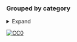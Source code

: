 
### Grouped by category

<details>
<summary>Expand</summary>
<br>

Playlist in which each channel has its _category_ as a group title:

```
https://iptv-org.github.io/iptv/index.category.m3u
```

Same thing, but split up into separate files:

<!-- prettier-ignore -->
<table>
  <thead>
    <tr><th align="left">فئة</th><th align="left">Channels</th><th align="left">Playlist</th></tr>
  </thead>
  <tbody>
    <tr><td>آلي</td><td align="right">13</td><td nowrap><code>https://info-devf5r.github.io/iptv/categories/auto.m3u</code></td></tr>
    <tr><td>الرسوم المتحركة</td><td align="right">31</td><td nowrap><code>https://info-devf5r.github.io/iptv/categories/animation.m3u</code></td></tr>
    <tr><td>اعمال</td><td align="right">43</td><td nowrap><code>https://info-devf5r.github.io/iptv/categories/business.m3u</code></td></tr>
    <tr><td>كلاسيك</td><td align="right">45</td><td nowrap><code>https://info-devf5r.github.io/iptv/categories/classic.m3u</code></td></tr>
    <tr><td>كوميديا</td><td align="right">41</td><td nowrap><code>https://info-devf5r.github.io/iptv/categories/comedy.m3u</code></td></tr>
    <tr><td>طبخ</td><td align="right">19</td><td nowrap><code>https://info-devf5r.github.io/iptv/categories/cooking.m3u</code></td></tr>
    <tr><td>ثقافة</td><td align="right">21</td><td nowrap><code>https://info-devf5r.github.io/iptv/categories/culture.m3u</code></td></tr>
    <tr><td>وثائقي</td><td align="right">41</td><td nowrap><code>https://info-devf5r.github.io/iptv/categories/documentary.m3u</code></td></tr>
    <tr><td>تعليم</td><td align="right">94</td><td nowrap><code>https://info-devf5r.github.io/iptv/categories/education.m3u</code></td></tr>
  </tbody>
</table>

</details>

[![CC0](http://mirrors.creativecommons.org/presskit/buttons/88x31/svg/cc-zero.svg)](LICENSE)
